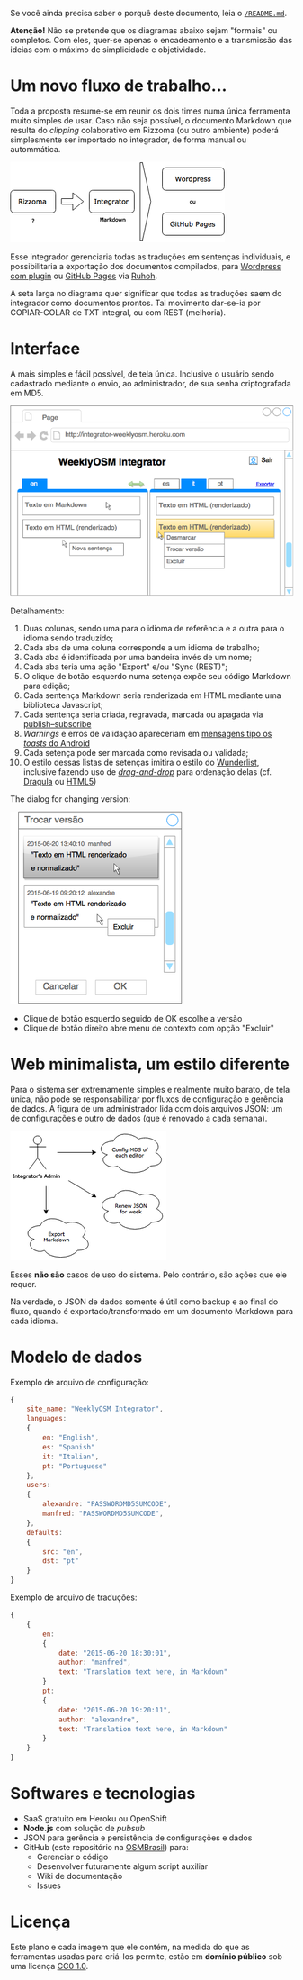Se você ainda precisa saber o porquê deste documento, leia o [`/README.md`](../README.md).

**Atenção!** Não se pretende que os diagramas abaixo sejam "formais" ou completos. Com eles, quer-se apenas o encadeamento e a transmissão das ideias com o máximo de simplicidade e objetividade.

# Um novo fluxo de trabalho...

Toda a proposta resume-se em reunir os dois times numa única ferramenta muito simples de usar. Caso não seja possível, o documento Markdown que resulta do _clipping_ colaborativo em Rizzoma (ou outro ambiente) poderá simplesmente ser importado no integrador, de forma manual ou autommática.

![workflow](workflow.png)

Esse integrador gerenciaria todas as traduções em sentenças individuais, e possibilitaria a exportação dos documentos compilados, para [Wordpress com plugin](http://www.elegantthemes.com/blog/tips-tricks/using-markdown-in-wordpress) ou [GitHub Pages](https://pages.github.com/) via [Ruhoh](http://ruhoh.com/).

A seta larga no diagrama quer significar que todas as traduções saem do integrador como documentos prontos. Tal movimento dar-se-ia por COPIAR-COLAR de TXT integral, ou com REST (melhoria).

# Interface

A mais simples e fácil possível, de tela única. Inclusive o usuário sendo cadastrado mediante o envio, ao administrador, de sua senha criptografada em MD5.

![mockup](mockup.png)

Detalhamento:

1. Duas colunas, sendo uma para o idioma de referência e a outra para o idioma sendo traduzido;
1. Cada aba de uma coluna corresponde a um idioma de trabalho;
1. Cada aba é identificada por uma bandeira invés de um nome;
1. Cada aba teria uma ação "Export" e/ou "Sync (REST)";
1. O clique de botão esquerdo numa setença expõe seu código Markdown para edição;
1. Cada sentença Markdown seria renderizada em HTML mediante uma biblioteca Javascript;
1. Cada sentença seria criada, regravada, marcada ou apagada via [publish–subscribe](https://en.wikipedia.org/wiki/Publish%E2%80%93subscribe_pattern)
1. _Warnings_ e erros de validação apareceriam em [mensagens tipo os _toasts_ do Android](http://www.devmedia.com.br/exibindo-mensagens-no-android-com-a-classe-toast/26668)
1. Cada setença pode ser marcada como revisada ou validada;
1. O estilo dessas listas de setenças imitira o estilo do [Wunderlist](https://www.wunderlist.com/), inclusive fazendo uso de [_drag-and-drop_](https://pt.wikipedia.org/wiki/Drag-and-drop) para ordenação delas (cf. [Dragula](http://hackpedia.com.br/instale-um-sistema-simples-de-drag-and-drop-na-sua-aplicacao-com-o-dragula/) ou [HTML5](http://www.html5rocks.com/pt/tutorials/dnd/basics/))

The dialog for changing version:

![changing version](changing-version.png)

- Clique de botão esquerdo seguido de OK escolhe a versão
- Clique de botão direito abre menu de contexto com opção "Excluir"

# Web minimalista, um estilo diferente

Para o sistema ser extremamente simples e realmente muito barato, de tela única, não pode se responsabilizar por fluxos de configuração e gerência de dados. A figura de um administrador lida com dois arquivos JSON: um de configurações e outro de dados (que é renovado a cada semana).

![admin actions](admin-actions.png)

Esses **não são** casos de uso do sistema. Pelo contrário, são ações que ele requer.

Na verdade, o JSON de dados somente é útil como backup e ao final do fluxo, quando é exportado/transformado em um documento Markdown para cada idioma.

# Modelo de dados

Exemplo de arquivo de configuração:
```js
{
	site_name: "WeeklyOSM Integrator",
    languages:
    {
    	en: "English",
        es: "Spanish"
        it: "Italian",
        pt: "Portuguese"
    },
    users:
    {
    	alexandre: "PASSWORDMD5SUMCODE",
        manfred: "PASSWORDMD5SUMCODE",
    },
    defaults:
    {
    	src: "en",
        dst: "pt"
    }
}
```

Exemplo de arquivo de traduções:
```js
{
    {
        en:
        {
            date: "2015-06-20 18:30:01",
            author: "manfred",
            text: "Translation text here, in Markdown"
        }
        pt:
        {
            date: "2015-06-20 19:20:11",
            author: "alexandre",
            text: "Translation text here, in Markdown"
        }
    }
}
```

# Softwares e tecnologias

- SaaS gratuito em Heroku ou OpenShift
- **Node.js** com solução de _pubsub_
- JSON para gerência e persistência de configurações e dados
- GitHub (este repositório na [OSMBrasil](https://github.com/OSMBrasil)) para:
  - Gerenciar o código
  - Desenvolver futuramente algum script auxiliar
  - Wiki de documentação
  - Issues

# Licença

Este plano e cada imagem que ele contém, na medida do que as ferramentas usadas para criá-los permite, estão em **domínio público** sob uma licença [CC0 1.0](https://creativecommons.org/publicdomain/zero/1.0/deed.pt_BR).